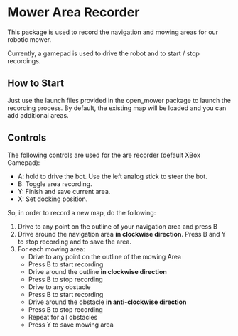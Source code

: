 # Mower Area Recorder
This package is used to record the navigation and mowing areas for our robotic mower.

Currently, a gamepad is used to drive the robot and to start / stop recordings.

## How to Start
Just use the launch files provided in the open_mower package to launch the recording process.
By default, the existing map will be loaded and you can add additional areas.

## Controls

The following controls are used for the are recorder (default XBox Gamepad):
- A: hold to drive the bot. Use the left analog stick to steer the bot.
- B: Toggle area recording.
- Y: Finish and save current area.
- X: Set docking position.

So, in order to record a new map, do the following:
1. Drive to any point on the outline of your navigation area and press B
2. Drive around the navigation area **in clockwise direction**. Press B and Y to stop recording and to save the area.
3. For each mowing area:
   - Drive to any point on the outline of the mowing Area
   - Press B to start recording
   - Drive around the outline **in clockwise direction**
   - Press B to stop recording
   - Drive to any obstacle
   - Press B to start recording
   - Drive around the obstacle **in anti-clockwise direction**
   - Press B to stop recording
   - Repeat for all obstacles
   - Press Y to save mowing area